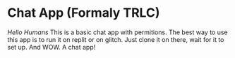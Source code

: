 # Chat App (Formaly TRLC)
*Hello Humans*
This is a basic chat app with permitions. The best way to use this app is to run it on replit or on glitch. Just clone it on there, wait for it to set up. And WOW. A chat app!